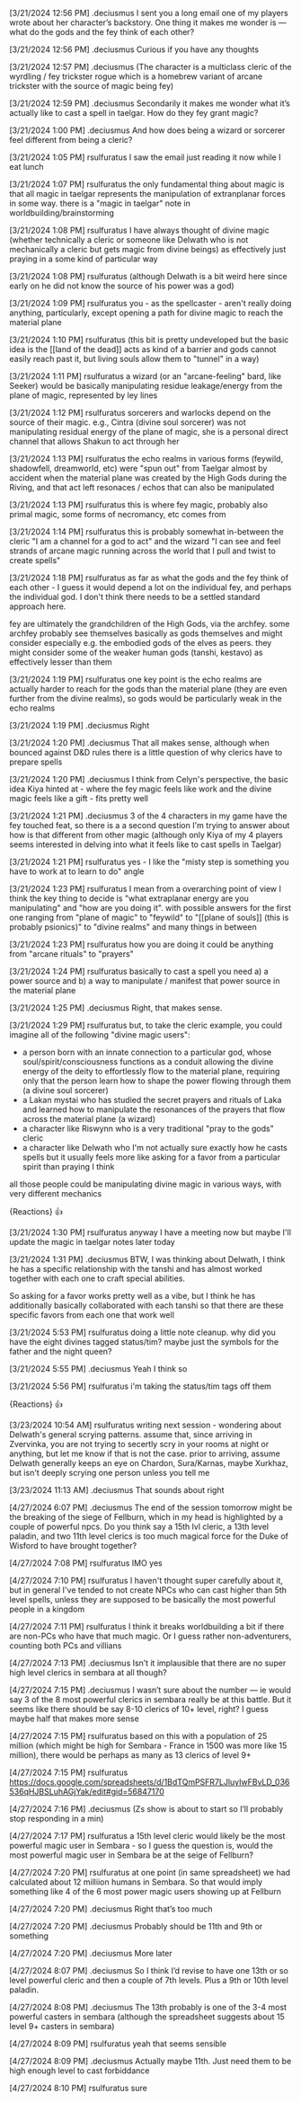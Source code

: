 
[3/21/2024 12:56 PM] .deciusmus
I sent you a long email one of my players wrote about her character’s backstory. One thing it makes me wonder is — what do the gods and the fey think of
each other?


[3/21/2024 12:56 PM] .deciusmus
Curious if you have any thoughts


[3/21/2024 12:57 PM] .deciusmus
(The character is a multiclass cleric of the wyrdling / fey trickster rogue which is a homebrew variant of arcane trickster with the source of magic being fey)


[3/21/2024 12:59 PM] .deciusmus
Secondarily it makes me wonder what it’s actually like to cast a spell in taelgar. How do they fey grant magic?


[3/21/2024 1:00 PM] .deciusmus
And how does being a wizard or sorcerer feel different from being a cleric?


[3/21/2024 1:05 PM] rsulfuratus
I saw the email just reading it now while I eat lunch


[3/21/2024 1:07 PM] rsulfuratus
the only fundamental thing about magic is that all magic in taelgar represents the manipulation of extranplanar forces in some way. there is a "magic in taelgar" note in worldbuilding/brainstorming


[3/21/2024 1:08 PM] rsulfuratus
I have always thought of divine magic (whether technically a cleric or someone like Delwath who is not mechanically a cleric but gets magic from divine beings) as effectively just praying in a some kind of particular way


[3/21/2024 1:08 PM] rsulfuratus
(although Delwath is a bit weird here since early on he did not know the source of his power was a god)


[3/21/2024 1:09 PM] rsulfuratus
you - as the spellcaster - aren't really doing anything, particularly, except opening a path for divine magic to reach the material plane


[3/21/2024 1:10 PM] rsulfuratus
(this bit is pretty undeveloped but the basic idea is the [[land of the dead]] acts as kind of a barrier and gods cannot easily reach past it, but living souls allow them to "tunnel" in a way)


[3/21/2024 1:11 PM] rsulfuratus
a wizard (or an "arcane-feeling" bard, like Seeker) would be basically manipulating residue leakage/energy from the plane of magic, represented by ley lines


[3/21/2024 1:12 PM] rsulfuratus
sorcerers and warlocks depend on the source of their magic. e.g., Cintra (divine soul sorcerer) was not manipulating residual energy of the plane of magic, she is a personal direct channel that allows Shakun to act through her


[3/21/2024 1:13 PM] rsulfuratus
the echo realms in various forms (feywild, shadowfell, dreamworld, etc) were "spun out" from Taelgar almost by accident when the material plane was created by the High Gods during the Riving, and that act left resonaces / echos that can also be manipulated


[3/21/2024 1:13 PM] rsulfuratus
this is where fey magic, probably also primal magic, some forms of necromancy, etc comes from


[3/21/2024 1:14 PM] rsulfuratus
this is probably somewhat in-between the cleric "I am a channel for a god to act" and the wizard "I can see and feel strands of arcane magic running across the world that I pull and twist to create spells"


[3/21/2024 1:18 PM] rsulfuratus
as far as what the gods and the fey think of each other - I guess it would depend a lot on the individual fey, and perhaps the individual god. I don't think there needs to be a settled standard approach here. 

fey are ultimately the grandchildren of the High Gods, via the archfey. some archfey probably see themselves basically as gods themselves and might consider especially e.g. the embodied gods of the elves as peers. they might consider some of the weaker human gods (tanshi, kestavo) as effectively lesser than them


[3/21/2024 1:19 PM] rsulfuratus
one key point is the echo realms are actually harder to reach for the gods than the material plane (they are even further from the divine realms), so gods would be particularly weak in the echo realms


[3/21/2024 1:19 PM] .deciusmus
Right


[3/21/2024 1:20 PM] .deciusmus
That all makes sense, although when bounced against D&D rules there is a little question of why clerics have to prepare spells


[3/21/2024 1:20 PM] .deciusmus
I think from Celyn's perspective, the basic idea Kiya hinted at - where the fey magic feels like work and the divine magic feels like a gift - fits pretty well


[3/21/2024 1:21 PM] .deciusmus
3 of the 4 characters in my game have the fey touched feat, so there is a a second question I'm trying to answer about how is that different from other magic (although only Kiya of my 4 players seems interested in delving into what it feels like to cast spells in Taelgar)


[3/21/2024 1:21 PM] rsulfuratus
yes - I like the "misty step is something you have to work at to learn to do" angle


[3/21/2024 1:23 PM] rsulfuratus
I mean from a overarching point of view I think the key thing to decide is "what extraplanar energy are you manipulating" and "how are you doing it". with possible answers for the first one ranging from "plane of magic" to "feywild" to "[[plane of souls]] (this is probably psionics)" to "divine realms" and many things in between


[3/21/2024 1:23 PM] rsulfuratus
how you are doing it could be anything from "arcane rituals" to "prayers"


[3/21/2024 1:24 PM] rsulfuratus
basically to cast a spell you need a) a power source and b) a way to manipulate / manifest that power source in the material plane


[3/21/2024 1:25 PM] .deciusmus
Right, that makes sense.


[3/21/2024 1:29 PM] rsulfuratus
but, to take the cleric example, you could imagine all of the following "divine magic users":
- a person born with an innate connection to a particular god, whose soul/spirit/consciousness functions as a conduit allowing the divine energy of the deity to effortlessly flow to the material plane, requiring only that the person learn how to shape the power flowing through them (a divine soul sorcerer)
- a Lakan mystai who has studied the secret prayers and rituals of Laka and learned how to manipulate the resonances of the prayers that flow across the material plane (a wizard)
- a character like Riswynn who is a very traditional "pray to the gods" cleric
- a character like Delwath who I'm not actually sure exactly how he casts spells but it usually feels more like asking for a favor from a particular spirit than praying I think

all those people could be manipulating divine magic in various ways, with very different mechanics

{Reactions}
👍

[3/21/2024 1:30 PM] rsulfuratus
anyway I have a meeting now but maybe I'll update the magic in taelgar notes later today


[3/21/2024 1:31 PM] .deciusmus
BTW, I was thinking about Delwath, I think he has a specific relationship with the tanshi and has almost worked together with each one to craft special abilities. 

So asking for a favor works pretty well as a vibe, but I think he has additionally basically collaborated with each tanshi so that there are these specific favors from each one that work well


[3/21/2024 5:53 PM] rsulfuratus
doing a little note cleanup. why did you have the eight divines tagged status/tim? maybe just the symbols for the father and the night queen?


[3/21/2024 5:55 PM] .deciusmus
Yeah I think so


[3/21/2024 5:56 PM] rsulfuratus
i'm taking the status/tim tags off them

{Reactions}
👍

[3/23/2024 10:54 AM] rsulfuratus
writing next session - wondering about Delwath's general scrying patterns. assume that, since arriving in Zvervinka, you are not trying to secertly scry in your rooms at night or anything, but let me know if that is not the case. prior to arriving, assume Delwath generally keeps an eye on Chardon, Sura/Karnas, maybe Xurkhaz, but isn't deeply scrying one person unless you tell me


[3/23/2024 11:13 AM] .deciusmus
That sounds about right


[4/27/2024 6:07 PM] .deciusmus
The end of the session tomorrow might be the breaking of the siege of Fellburn, which in my head is highlighted by a couple of powerful npcs. Do you think say a 15th lvl cleric, a 13th level paladin, and two 11th level clerics is too much magical force for the Duke of Wisford to have brought together?


[4/27/2024 7:08 PM] rsulfuratus
IMO yes


[4/27/2024 7:10 PM] rsulfuratus
I haven't thought super carefully about it, but in general I've tended to not create NPCs who can cast higher than 5th level spells, unless they are supposed to be basically the most powerful people in a kingdom


[4/27/2024 7:11 PM] rsulfuratus
I think it breaks worldbuilding a bit if there are non-PCs who have that much magic. Or I guess rather non-adventurers, counting both PCs and villians


[4/27/2024 7:13 PM] .deciusmus
Isn’t it implausible that there are no super high level clerics in sembara at all though?


[4/27/2024 7:15 PM] .deciusmus
I wasn’t sure about the number — ie would say 3 of the 8 most powerful clerics in sembara really be at this battle. But it seems like there should be say 8-10 clerics of 10+ level, right? I guess maybe half that makes more sense


[4/27/2024 7:15 PM] rsulfuratus
based on this with a population of 25 million (which might be high for Sembara - France in 1500 was more like 15 million), there would be perhaps as many as 13 clerics of level 9+


[4/27/2024 7:15 PM] rsulfuratus
https://docs.google.com/spreadsheets/d/1BdTQmPSFR7LJluyIwFBvLD_036536qHJBSLuhAGjYak/edit#gid=56847170


[4/27/2024 7:16 PM] .deciusmus
(Zs show is about to start so I’ll probably stop responding in a min)


[4/27/2024 7:17 PM] rsulfuratus
a 15th level cleric would likely be the most powerful magic user in Sembara - so I guess the question is, would the most powerful magic user in Sembara be at the seige of Fellburn?


[4/27/2024 7:20 PM] rsulfuratus
at one point (in same spreadsheet) we had calculated about 12 milliion humans in Sembara. So that would imply something like 4 of the 6 most power magic users showing up at Fellburn


[4/27/2024 7:20 PM] .deciusmus
Right that’s too much


[4/27/2024 7:20 PM] .deciusmus
Probably should be 11th and 9th or something


[4/27/2024 7:20 PM] .deciusmus
More later


[4/27/2024 8:07 PM] .deciusmus
So I think I’d revise to have one 13th or so level powerful cleric and then a couple of 7th levels. Plus a 9th or 10th level paladin.


[4/27/2024 8:08 PM] .deciusmus
The 13th probably is one of the 3-4 most powerful casters in sembara (although the spreadsheet suggests about 15 level 9+ casters in sembara)


[4/27/2024 8:09 PM] rsulfuratus
yeah that seems sensible


[4/27/2024 8:09 PM] .deciusmus
Actually maybe 11th. Just need them to be high enough level to cast forbiddance


[4/27/2024 8:10 PM] rsulfuratus
sure
